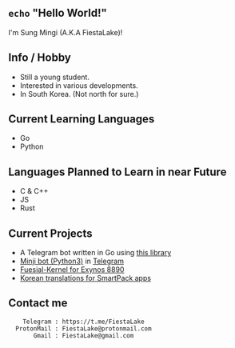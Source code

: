 ## `echo` **"Hello World!"**
I'm Sung Mingi (A.K.A FiestaLake)! </br>

## Info / Hobby
* Still a young student. </br>
* Interested in various developments. </br>
* In South Korea. (Not north for sure.) </br>

## Current Learning Languages
* Go
* Python

## Languages Planned to Learn in near Future
* C & C++
* JS
* Rust

## Current Projects
* A Telegram bot written in Go using <a href="https://github.com/PaulSonOfLars/gotgbot">this library</a>
* <a href="https://github.com/FiestaLake/tgbot">Minji bot (Python3)</a> in <a href="https://t.me/MissMinji_bot">Telegram</a>
* <a href="https://github.com/FiestaLake/Smg-Kernel-Project_heroxlte">Fuesial-Kernel for Exynos 8890</a>
* <a href="https://github.com/FiestaLake/SmartPack-KR">Korean translations for SmartPack apps</a>

## Contact me
        Telegram : https://t.me/FiestaLake   
      ProtonMail : FiestaLake@protonmail.com
           Gmail : FiestaLake@gmail.com

